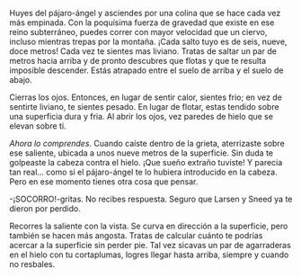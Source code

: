 Huyes del pájaro-ángel y asciendes por una colina que se hace cada vez más empinada. Con la poquísima fuerza de gravedad que existe en ese reino subterráneo, puedes correr con mayor velocidad que un ciervo, incluso mientras trepas por la montaña. ¡Cada salto tuyo es de seis, nueve, doce metros! Cada vez te sientes mas liviano. Tratas de saltar un par de metros hacia arriba y de pronto descubres que flotas y que te resulta imposible descender. Estás atrapado entre el suelo de arriba y el suelo de abajo.

Cierras los ojos. Entonces, en lugar de sentir calor, sientes frio; en vez de sentirte liviano, te sientes pesado. En lugar de flotar, estas tendido sobre una superficia dura y fria. Al abrir los ojos, vez paredes de hielo que se elevan sobre ti.

*Ahora lo comprendes*. Cuando caíste dentro de la grieta, aterrizaste sobre ese saliente, ubicada a unos nueve metros de la superficie. Sin duda te golpeaste la cabeza contra el hielo. ¡Que sueño extraño tuviste! Y parecia tan real... como si el pájaro-ángel te lo hubiera introducido en la cabeza. Pero en ese momento tienes otra cosa que pensar.

-¡SOCORRO!-gritas.
No recibes respuesta. Seguro que Larsen y Sneed ya te dieron por perdido.

Recorres la saliente con la vista. Se curva en dirección a la superficie, pero también se hacen más angosta. Tratas de calcular cuánto te podrías acercar a la superficie sin perder pie. Tal vez sicavas un par de agarraderas en el hielo con tu cortaplumas, logres llegar hasta arriba, siempre y cuando no resbales.